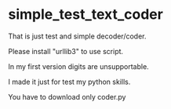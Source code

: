 # simple_test_text_coder
That is just test and simple decoder/coder.

Please install "urllib3" to use script.

In my first version digits are unsupportable.

I made it just for test my python skills.

You have to download only coder.py
